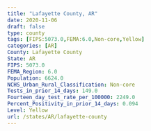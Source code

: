 ```yaml
---
title: "Lafayette County, AR"
date: 2020-11-06
draft: false
type: county
tags: [FIPS:5073.0,FEMA:6.0,Non-core,Yellow]
categories: [AR]
County: Lafayette County
State: AR
FIPS: 5073.0
FEMA_Region: 6.0
Population: 6624.0
NCHS_Urban_Rural_Classification: Non-core
Tests_in_prior_14_days: 149.0
Fourteen_day_test_rate_per_100000: 2249.0
Percent_Positivity_in_prior_14_days: 0.094
Level: Yellow
url: /states/AR/lafayette-county
---
```



